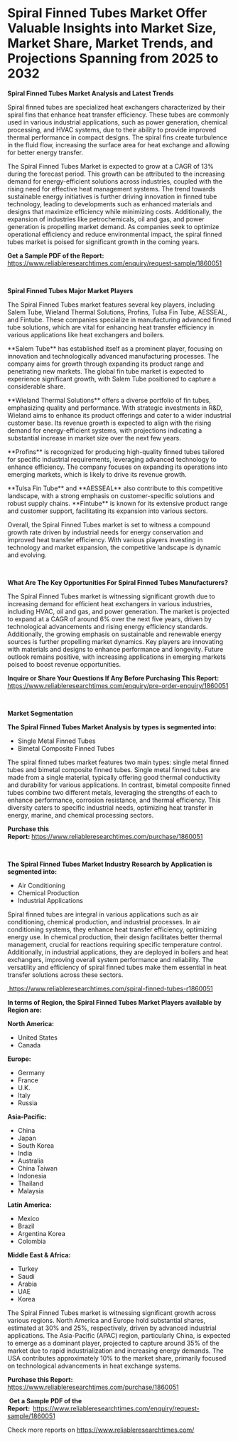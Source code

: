 <p><h1>Spiral Finned Tubes Market Offer Valuable Insights into Market Size, Market Share, Market Trends, and Projections Spanning from 2025 to 2032</h1></p><p><strong>Spiral Finned Tubes Market Analysis and Latest Trends</strong></p>
<p><p>Spiral finned tubes are specialized heat exchangers characterized by their spiral fins that enhance heat transfer efficiency. These tubes are commonly used in various industrial applications, such as power generation, chemical processing, and HVAC systems, due to their ability to provide improved thermal performance in compact designs. The spiral fins create turbulence in the fluid flow, increasing the surface area for heat exchange and allowing for better energy transfer.</p><p>The Spiral Finned Tubes Market is expected to grow at a CAGR of 13% during the forecast period. This growth can be attributed to the increasing demand for energy-efficient solutions across industries, coupled with the rising need for effective heat management systems. The trend towards sustainable energy initiatives is further driving innovation in finned tube technology, leading to developments such as enhanced materials and designs that maximize efficiency while minimizing costs. Additionally, the expansion of industries like petrochemicals, oil and gas, and power generation is propelling market demand. As companies seek to optimize operational efficiency and reduce environmental impact, the spiral finned tubes market is poised for significant growth in the coming years.</p></p>
<p><strong>Get a Sample PDF of the Report:&nbsp;</strong> <a href="https://www.reliableresearchtimes.com/enquiry/request-sample/1860051?utm_campaign=2205&utm_medium=2&utm_source=Github&utm_content=ia&utm_term=11042025&utm_id=spiral-finned-tubes">https://www.reliableresearchtimes.com/enquiry/request-sample/1860051</a></p>
<p>&nbsp;</p>
<p><strong>Spiral Finned Tubes Major Market Players</strong></p>
<p><p>The Spiral Finned Tubes market features several key players, including Salem Tube, Wieland Thermal Solutions, Profins, Tulsa Fin Tube, AESSEAL, and Fintube. These companies specialize in manufacturing advanced finned tube solutions, which are vital for enhancing heat transfer efficiency in various applications like heat exchangers and boilers.</p><p>**Salem Tube** has established itself as a prominent player, focusing on innovation and technologically advanced manufacturing processes. The company aims for growth through expanding its product range and penetrating new markets. The global fin tube market is expected to experience significant growth, with Salem Tube positioned to capture a considerable share.</p><p>**Wieland Thermal Solutions** offers a diverse portfolio of fin tubes, emphasizing quality and performance. With strategic investments in R&D, Wieland aims to enhance its product offerings and cater to a wider industrial customer base. Its revenue growth is expected to align with the rising demand for energy-efficient systems, with projections indicating a substantial increase in market size over the next few years.</p><p>**Profins** is recognized for producing high-quality finned tubes tailored for specific industrial requirements, leveraging advanced technology to enhance efficiency. The company focuses on expanding its operations into emerging markets, which is likely to drive its revenue growth. </p><p>**Tulsa Fin Tube** and **AESSEAL** also contribute to this competitive landscape, with a strong emphasis on customer-specific solutions and robust supply chains. **Fintube** is known for its extensive product range and customer support, facilitating its expansion into various sectors.</p><p>Overall, the Spiral Finned Tubes market is set to witness a compound growth rate driven by industrial needs for energy conservation and improved heat transfer efficiency. With various players investing in technology and market expansion, the competitive landscape is dynamic and evolving.</p></p>
<p>&nbsp;</p>
<p><strong>What Are The Key Opportunities For Spiral Finned Tubes Manufacturers?</strong></p>
<p><p>The Spiral Finned Tubes market is witnessing significant growth due to increasing demand for efficient heat exchangers in various industries, including HVAC, oil and gas, and power generation. The market is projected to expand at a CAGR of around 6% over the next five years, driven by technological advancements and rising energy efficiency standards. Additionally, the growing emphasis on sustainable and renewable energy sources is further propelling market dynamics. Key players are innovating with materials and designs to enhance performance and longevity. Future outlook remains positive, with increasing applications in emerging markets poised to boost revenue opportunities.</p></p>
<p><strong>Inquire or Share Your Questions If Any Before Purchasing This Report:</strong> <a href="https://www.reliableresearchtimes.com/enquiry/pre-order-enquiry/1860051?utm_campaign=2205&utm_medium=2&utm_source=Github&utm_content=ia&utm_term=11042025&utm_id=spiral-finned-tubes">https://www.reliableresearchtimes.com/enquiry/pre-order-enquiry/1860051</a></p>
<p>&nbsp;</p>
<p><strong>Market Segmentation</strong></p>
<p><strong>The Spiral Finned Tubes Market Analysis by types is segmented into:</strong></p>
<p><ul><li>Single Metal Finned Tubes</li><li>Bimetal Composite Finned Tubes</li></ul></p>
<p><p>The spiral finned tubes market features two main types: single metal finned tubes and bimetal composite finned tubes. Single metal finned tubes are made from a single material, typically offering good thermal conductivity and durability for various applications. In contrast, bimetal composite finned tubes combine two different metals, leveraging the strengths of each to enhance performance, corrosion resistance, and thermal efficiency. This diversity caters to specific industrial needs, optimizing heat transfer in energy, marine, and chemical processing sectors.</p></p>
<p><strong>Purchase this Report:&nbsp;</strong><a href="https://www.reliableresearchtimes.com/purchase/1860051?utm_campaign=2205&utm_medium=2&utm_source=Github&utm_content=ia&utm_term=11042025&utm_id=spiral-finned-tubes">https://www.reliableresearchtimes.com/purchase/1860051</a></p>
<p>&nbsp;</p>
<p><strong>The Spiral Finned Tubes Market Industry Research by Application is segmented into:</strong></p>
<p><ul><li>Air Conditioning</li><li>Chemical Production</li><li>Industrial Applications</li></ul></p>
<p><p>Spiral finned tubes are integral in various applications such as air conditioning, chemical production, and industrial processes. In air conditioning systems, they enhance heat transfer efficiency, optimizing energy use. In chemical production, their design facilitates better thermal management, crucial for reactions requiring specific temperature control. Additionally, in industrial applications, they are deployed in boilers and heat exchangers, improving overall system performance and reliability. The versatility and efficiency of spiral finned tubes make them essential in heat transfer solutions across these sectors.</p></p>
<p><a href="https://www.reliableresearchtimes.com/spiral-finned-tubes-r1860051?utm_campaign=2205&utm_medium=2&utm_source=Github&utm_content=ia&utm_term=11042025&utm_id=spiral-finned-tubes">&nbsp;https://www.reliableresearchtimes.com/spiral-finned-tubes-r1860051</a></p>
<p><strong>In terms of Region, the Spiral Finned Tubes Market Players available by Region are:</strong></p>
<p>
    <p> <strong> North America: </strong>
        <ul>
            <li>United States</li>
            <li>Canada</li>
        </ul>
        </p> 
    <p> <strong> Europe: </strong>
        <ul>
            <li>Germany</li>
            <li>France</li>
            <li>U.K.</li>
            <li>Italy</li>
            <li>Russia</li>
        </ul>
        </p> 
    <p> <strong> Asia-Pacific: </strong>
        <ul>
            <li>China</li>
            <li>Japan</li>
            <li>South Korea</li>
            <li>India</li>
            <li>Australia</li>
            <li>China Taiwan</li>
            <li>Indonesia</li>
            <li>Thailand</li>
            <li>Malaysia</li>
        </ul>
        </p> 
    <p> <strong> Latin America: </strong>
        <ul>
            <li>Mexico</li>
            <li>Brazil</li>
            <li>Argentina Korea</li>
            <li>Colombia</li>
        </ul>
        </p> 
    <p> <strong> Middle East & Africa: </strong>
        <ul>
            <li>Turkey</li>
            <li>Saudi</li>
            <li>Arabia</li>
            <li>UAE</li>
            <li>Korea</li>
        </ul>
    </p>
    </p>
<p><p>The Spiral Finned Tubes market is witnessing significant growth across various regions. North America and Europe hold substantial shares, estimated at 30% and 25%, respectively, driven by advanced industrial applications. The Asia-Pacific (APAC) region, particularly China, is expected to emerge as a dominant player, projected to capture around 35% of the market due to rapid industrialization and increasing energy demands. The USA contributes approximately 10% to the market share, primarily focused on technological advancements in heat exchange systems.</p></p>
<p><strong>Purchase this Report: </strong><a href="https://www.reliableresearchtimes.com/purchase/1860051?utm_campaign=2205&utm_medium=2&utm_source=Github&utm_content=ia&utm_term=11042025&utm_id=spiral-finned-tubes">https://www.reliableresearchtimes.com/purchase/1860051</a></p>
<p>&nbsp;<strong>Get a Sample PDF of the Report:&nbsp;&nbsp;</strong><a href="https://www.reliableresearchtimes.com/enquiry/request-sample/1860051?utm_campaign=2205&utm_medium=2&utm_source=Github&utm_content=ia&utm_term=11042025&utm_id=spiral-finned-tubes">https://www.reliableresearchtimes.com/enquiry/request-sample/1860051</a></p>
<p><strong></strong></p>
<p>Check more reports on <a href="https://www.reliableresearchtimes.com/?utm_campaign=2205&utm_medium=2&utm_source=Github&utm_content=ia&utm_term=11042025&utm_id=spiral-finned-tubes">https://www.reliableresearchtimes.com/</a></p>
